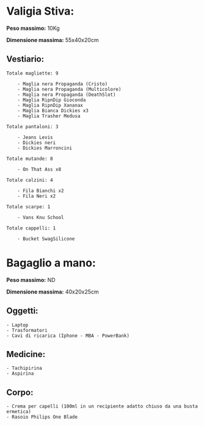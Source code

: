 # Valigia Stiva:

  **Peso massimo:** 10Kg
  
  **Dimensione massima:** 55x40x20cm 

  ## Vestiario:

    Totale magliette: 9

        - Maglia nera Propaganda (Cristo)
        - Maglia nera Propaganda (Multicolore)
        - Maglia nera Propaganda (DeathSlot)
        - Maglia RipnDip Gioconda
        - Maglia RipnDip Xananax
        - Maglia Bianca Dickies x3
        - Maglia Trasher Medusa

    Totale pantaloni: 3

        - Jeans Levis
        - Dickies neri
        - Dickies Marroncini

    Totale mutande: 8
        
        - On That Ass x8

    Totale calzini: 4

        - Fila Bianchi x2
        - Fila Neri x2

    Totale scarpe: 1
        
        - Vans Knu School

    Totale cappelli: 1

        - Bucket SwagSilicone

# Bagaglio a mano:
  
  **Peso massimo:** ND
  
  **Dimensione massima:** 40x20x25cm
  
  ## Oggetti:

    - Laptop
    - Trasformatori
    - Cavi di ricarica (Iphone - MBA - PowerBank)

  ## Medicine:

    - Tachipirina
    - Aspirina

  ## Corpo:
    
    - Crema per capelli (100ml in un recipiente adatto chiuso da una busta ermetica)
    - Rasoio Philips One Blade
    

